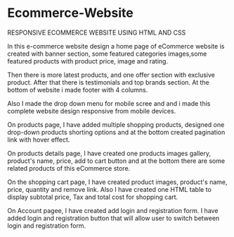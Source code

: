 # Ecommerce-Website

RESPONSIVE ECOMMERCE WEBSITE USING HTML AND CSS 

 In this e-commerce website design a home page of eCommerce website is created with banner section, some featured categories images,some featured products with product price, image and rating. 
 
 Then there is more latest products, and one offer section with exclusive product. After that there is testimonials and top brands section. At the bottom of website i made footer with 4 columns.
 
 Also I made the drop down menu for mobile scree and and i made this complete website design responsive from mobile devices.
 
 On  products page, I have added multiple shopping products, designed one drop-down products shorting  options and at the bottom created pagination link with hover effect. 
 
On products details page, I have created one products images gallery, product's name, price, add to cart button and at the bottom there
are some related products of this eCommerce store.

On the shopping cart page, I have created product images, product's name, price, quantity and remove link. Also I have created one HTML table to display subtotal price, Tax and total cost for shopping cart.

On Account pagee, I have created add login and registration form. I have added login and registration button that will allow user to switch between login and registration form. 
